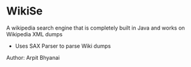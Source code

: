 WikiSe
======

A wikipedia search engine that is completely built in Java and works on Wikipedia XML dumps

- Uses SAX Parser to parse Wiki dumps


Author:
Arpit Bhyanai
